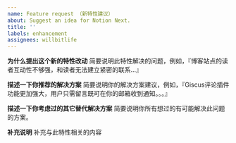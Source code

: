 ```yaml
---
name: Feature request （新特性建议）
about: Suggest an idea for Notion Next.
title: ''
labels: enhancement
assignees: willbitlife
---
```


<!--
  !!! 重要 !!!
  请遵守这个模板的格式填写，否则你的Issue将被关闭
-->

**为什么提出这个新的特性改动**
简要说明此特性解决的问题，例如，『博客站点的读者互动性不够强，和读者无法建立紧密的联系...』

**描述一下你推荐的解决方案**
简要说明你的解决方案建议，例如，『Giscus评论插件功能更加强大，用户只需留言既可在你的邮箱收到通知。。。』

**描述一下你考虑过的其它替代解决方案**
简要说明你所有想过的有可能解决此问题的方案。

**补充说明**
补充与此特性相关的内容
